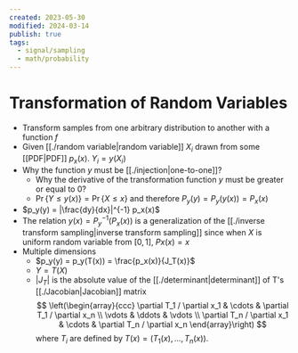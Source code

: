 ```yaml
---
created: 2023-05-30
modified: 2024-03-14
publish: true
tags:
  - signal/sampling
  - math/probability
---
```


# Transformation of Random Variables
- Transform samples from one arbitrary distribution to another with a function $f$
- Given [[./random variable|random variable]] $X_i$ drawn from some [[PDF|PDF]] $p_x(x)$. $Y_i=y\left(X_i\right)$
- Why the function $y$ must be [[./injection|one-to-one]]?
  - Why the derivative of the transformation function $y$ must be greater or equal to $0$?
  - $\operatorname{Pr}\{Y \leq y(x)\}=\operatorname{Pr}\{X \leq x\}$ and therefore $P_y(y)=P_y(y(x))=P_x(x)$
- $p_y(y) = |\frac{dy}{dx}|^{-1} p_x(x)$
- The relation $y(x) = P_y^{-1}(P_x(x))$ is a generalization of the [[./inverse transform sampling|inverse transform sampling]] since when $X$ is uniform random variable from $[0, 1]$, $Px(x) = x$
- Multiple dimensions
  - $p_y(y) = p_y(T(x)) = \frac{p_x(x)}{J_T(x)}$
  - $Y = T(X)$
  - $|J_T|$ is the absolute value of the [[./determinant|determinant]] of T's [[./Jacobian|Jacobian]] matrix $$
\left(\begin{array}{ccc}
\partial T_1 / \partial x_1 & \cdots & \partial T_1 / \partial x_n \\
\vdots & \ddots & \vdots \\
\partial T_n / \partial x_1 & \cdots & \partial T_n / \partial x_n
\end{array}\right)
$$where $T_i$ are defined by $T(x)=\left(T_1(x), \ldots, T_n(x)\right)$.